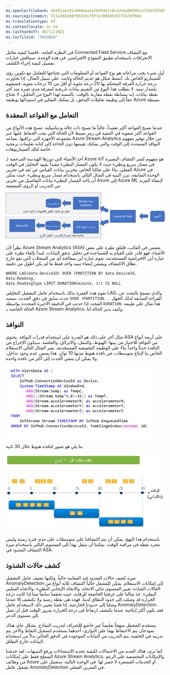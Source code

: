 ```yaml
---
ms.openlocfilehash: d5491ae2d1cb686aa2ef826947c8ca7e6a0859bca735b7df0054b921d75f6128
ms.sourcegitcommit: 511a76b204f93d23cf9f7a70059525f79170f6bb
ms.translationtype: HT
ms.contentlocale: ar-SA
ms.lasthandoff: 08/11/2021
ms.locfileid: "7433924"
---
```

في النظرة العامة، ناقشنا كيفية تعامل Connected Field Service مع اكتشاف الانحرافات باستخدام تطبيق النموذج الافتراضي. في هذه الوحدة، سنناقش خيارات تفصيل كيفية إجراء الكشف.

أول شيء يجب مراعاته هو نوع القواعد أو المعلومات التي تحتاجها للتعامل مع تكوين رؤى للسيناريو الخاص بك. أبسط شكل هو عديم الحالة وثابت. على سبيل المثال، إذا تجاوزت درجة حرارة الغرفة المتحكم بها 20 درجة مئوية أو أقل من 10 درجات مئوية، فستقوم بإصدار تنبيه. لا يتطلب هذا النوع من التقييم بيانات تاريخية لمعرفة مدى تغيره منذ آخر نقطة بيانات، إنه ببساطة نقطة مقارنة بالوقت. بالنسبة لهذا النوع من التحليل، لا تحتاج حقاً إلى وظيفة تحليلات التدفق، بل يمكنك التفكير في استبدالها بوظيفة Azure بسيطة.

## <a name="dealing-with-complex-rules"></a>التعامل مع القواعد المعقدة

عندما تصبح القواعد أكثر تعقيداً، غالباً ما تصبح ذات حالة وديناميكية.
تصبح هذه الأنواع من القواعد أكثر صعوبة في التنفيذ في رمز بسيط لأن الحالة التي يجب الحفاظ عليها عبر مجموعة الأجهزة التي تراقبها. يساعد Azure Stream Analytics من خلال توفير مفهوم النوافذ المستندة إلى الوقت والتي يمكنك تقييمها دون الحاجة إلى كتابة تعليمات برمجية خاصة لتلك السيناريوهات.

أحد الأشياء التي تبرزها الهندسة المرجعية لـ Azure IoT هو مفهوم كسر اكتشاف البصيرة في مسار سريع وبطيء حيث لا يكون المسار البطيء مقيداً بقيود التحليل في الوقت الفعلي. بناءً على مثالنا الخاص بتخزين بيانات القياس عن بُعد في تخزين Azure في الوحدة السابقة، تبرز البنية في المثال التالي باستخدام مسار سريع وبطيء. حيث يمكن أن يأخذ المسار البطيء بيانات التفاصيل من تخزين Azure إلى Azure ML لإنشاء المزيد من التدريب أو الرؤى المتعمقة.

![رسم تخطيطي لبنية استخدام مسار سريع وبطيء.](../media/fast-slow-path.png)

نظراً لأن Azure Stream Analytics ‏(ASA) مضمن في القالب، فلنلقِ نظرة على بعض الأشياء، فهو قادر على القيام به للمساعدة في تحليل تدفق البيانات. لنبدأ بإلقاء نظرة على عبارة أين الافتراضية المستخدمة.
تقوم عبارة أين بمعالجة أي من السجلات التي تقع خارج نطاق الاكتشاف ويضمن إنشاء تنبيه واحد فقط ما لم يكن أطول من دقيقة.

```tsql
WHERE LAG(data.DeviceID) OVER (PARTITION BY data.DeviceId, data.Reading,
data.ReadingType LIMIT DURATION(minute, 1)) IS NULL
```

تقوم هذه الفقرة بذلك باستخدام عامل التشغيل التحليلي LAG، والذي يسمح بالبحث عن حدث سابق في دفق الحدث. سيعيد `OVER (PARTITION...` القراءة السابقة لذلك الجهاز المحدد إذا حدثت في الدقيقة الأخيرة المحددة بواسطة `DURATION`. هذا مثال على طبيعة الحالة الخاصة بـ Azure Stream Analytics، وكيف يدير الحالة لنا.

## <a name="windowing"></a>النوافذ

مثال آخر على ذلك هو القدرة على استخدام قدرات النوافذ.
يحتوي ASA على أربعة أنواع من النوافذ للاختيار من بينها: الهبوط، والتنقل، والانزلاق، والجلسة. سيكون الإخراج من النافذة حدثاً واحداً بناءً على الوظيفة التجميعية المستخدمة. يغير المثال التالي الاستعلام الخاص بنا لإنتاج متوسطات عبر نافذة هبوط مدتها 10 ثوانٍ. هذا يضمن عدم وجود تداخل، ولا يمكن أن ينتمي الحدث إلى أكثر من نافذة واحدة.

![لقطة شاشة لمثال لتغيير الاستعلام لإنتاج متوسطات عبر نافذة متقلبة مدتها 10 ثوانٍ.](../media/windowing.png)

ما يلي هو تصور لنافذة هبوط خلال 30 ثانية.

![تصور قدرة النافذة المتدحرجة خلال 30 ثانية.](../media/tumbling-window.png)

باستخدام هذا النهج، يمكن أن يتم اكتشافنا على متوسطات على مدى فترة زمنية وليس مجرد نقطة في مراقبة الوقت. يمكننا أن ننتقل بهذا إلى المستوى التالي باستخدام ميزة اكتشاف الشذوذ في ASA.

## <a name="detecting-anomalies"></a>كشف حالات الشذوذ

ميزة كشف حالات الشذوذ قيد المعاينة حالياً، ولكنها تضيف عامل التشغيل AnomalyDetection إلى إمكانات الاستعلام. يمكن للمشغل حالياً اكتشاف ثلاثة أنواع من الحالات الشاذة: تغيير المستوى ثنائي الاتجاه، والاتجاه الإيجابي البطيء، والاتجاه السلبي البطيء. خذ مثالنا على غرفتنا الخاضعة للرقابة، حيث تحققنا سابقاً مما إذا كانت درجة الحرارة قد وصلت إلى حدود النطاق لدينا، فهذه هي نقطة زمنية ولا نكتشف إلا عندما وصلنا إلى حدودنا الخارجية. إذا قمنا بتغيير ذلك لاستخدام عامل AnomalyDetection، فقد نكون أكثر إنتاجية عندما نكتشف ارتفاعاً في درجة الحرارة بمرور الوقت قبل أن تصل إلى مستوى الذعر.

يستخدم المشغل منهجاً تعليمياً غير خاضع للإشراف لتدريب النماذج.
بشكل عام، هناك نموذجان يتم الاحتفاظ بهما على التوازي، أحدهما يستخدم لتسجيل النقاط والآخر يتم تدريبه في الخلفية. يتم التدريب من البيانات الموجودة في الدفق الحالي بدلاً من استخدام البيانات خارج النطاق.

كما ترى، هناك العديد من الاحتمالات لكيفية تحديد الاستثناءات ورفع التنبيهات. لقد خدشنا السطح فقط على إمكانات Azure Stream Analytics، والإمكانات المخصصة على الرغم من وظائف Azure أو الخدمات المصغرة لا حصر لها. في الوحدة التالية، ستعمل على تشغيل عامل AnomalyDetection في التمرين العملي.
